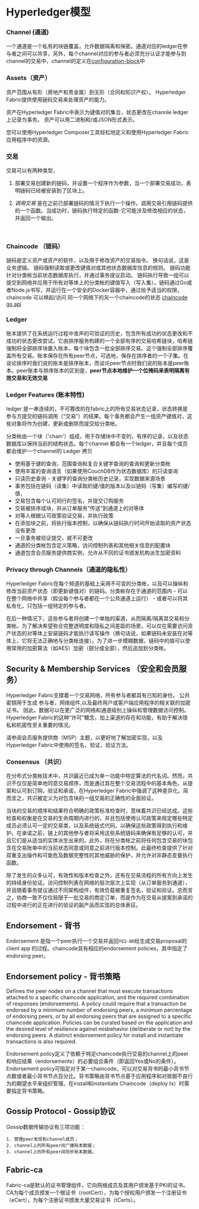 # Hyperledger模型

### Channel (通道)
一个通道是一个私有的块链覆盖，允许数据隔离和保密。通道对应的ledger在参与者之间可以共享，另外，每个channel对应的参与者必须充分认证才能参与到channel的交易中，channel的定义在[configuration-block](https://hyperledger-fabric.readthedocs.io/en/latest/glossary.html#configuration-block)中

### Assets（资产）
资产范围从有形（房地产和贵金属）到无形（合同和知识产权）。 Hyperledger Fabric提供使用链码交易来处理资产的能力。

资产在Hyperledger Fabric中表示为键值对的集合，状态更改在channle ledger 上记录为事务。 资产可以用二进制和/或JSON形式表示。

您可以使用Hyperledger Composer工具轻松地定义和使用Hyperledger Fabric应用程序中的资源。

### 交易

交易可以有两种类型，

1. 部署交易创建新的链码，并设置一个程序作为参数，当一个部署交易成功，表明链码已经被安装到了区块上。

2. *调用交易* 是在之前已部署链码的情况下执行一个操作。调用交易引用链码提供的一个函数。当成功时，链码执行特定的函数-它可能涉及修改相应的状态，并返回一个输出。

   ​

### Chaincode  （链码）

链码是定义资产或资产的软件，以及用于修改资产的交易指令。 换句话说，这是业务逻辑。 链码强制读取或更改键值对或其他状态数据库信息的规则。 链码功能针对分类帐当前状态数据库执行，并通过事务提议启动。 链码执行导致一组可以提交到网络并应用于所有对等体上的分类帐的键值写入（写入集）。链码通过Go或者Node.js书写，并运行在一个安全的Docker容器中，通过给予适当的权限，chaincode 可以唤起/访问 同一个网络下的另一个chaincode的状态 [chaincode go api](https://godoc.org/github.com/hyperledger/fabric/core/chaincode/shim#Chaincode)

### Ledger 

账本提供了在系统运行过程中发声的可验证的历史，包含所有成功的状态更改和不成功的状态更改尝试，它由排序服务构建的一个全部有序的交易哈希链块，哈希链强制将全部排序块置入账本，每个块包含一批全部排序交易。这个强制全部排序覆盖所有交易。账本保存在所有peer节点，可选地，保存在排序者的一个子集。在谈论排序时我们说的账本是排序账本，而谈论peer节点时我们说的账本是peer账本。peer账本与排序账本的区别是，**peer节点本地维护一个位掩码来表明隔离有效交易和无效交易**

### Ledger Features (账本特性)

ledger 是一串连续的，不可篡改的在fabric上的所有交易状态记录，状态转换是参与方提交的链码调用（“交易”）的结果。每个事务都会产生一组资产键值对，这些对象将作为创建，更新或删除而提交给分类帐。

分类帐由一个块（'chain'）组成，用于存储块中不变的，有序的记录，以及状态数据库以保持当前的结构状态。每个channel 都会有一个ledger，并且每个成员都会维护一个channel的 Ledger 拷贝 


+ 使用基于键的查询，范围查询和复合关键字查询的查询和更新分类帐
+ 使用丰富的查询语言（如果使用CouchDB作为状态数据库）的只读查询
+ 只读历史查询 - 关键字的查询分类帐历史记录，实现数据来源场景
+ 事务包括在链码（读集）中读取的键/值的版本以及以链码（写集）编写的键/值，
+ 交易包含每个认可同行的签名，并提交订购服务
+ 交易被排序成块，并从订单服务“传送”到通道上的对等体
+ 对等人根据认可政策验证交易，并执行政策
+ 在添加块之前，将执行版本控制，以确保从链码执行时间开始读取的资产状态没有更改
+ 一旦事务被验证提交，就不可更改
+ 通道的分类帐包含定义策略，访问控制列表和其他相关信息的配置块
+ 通道包含会员服务提供商实例，允许从不同的证书颁发机构派生加密资料

### Privacy through Channels（通道的隐私性）
Hyperledger Fabric在每个频道的基础上采用不可变的分类帐，以及可以操纵和修改当前资产状态（即更新键值对）的链码。分类帐存在于通道的范围内 - 可以在整个网络中共享（假设每个参与者都在一个公共通道上运行） - 或者可以将其私有化，只包括一组特定的参与者。

在后一种情况下，这些参与者将创建一个单独的渠道，从而隔离/隔离其交易和分类帐。为了解决希望弥合完整透明度和隐私之间差距的场景，可以仅在需要访问资产状态的对等体上安装链码才能执行读写操作（换句话说，如果链码未安装在对等体上，它将无法正确地与分类帐连接）。为了进一步模糊数据，链码中的值可以使用常用的加密算法（如AES）加密（部分或全部），然后追加到分类帐。



## Security & Membership Services （安全和会员服务）

Hyperledger Fabric支撑着一个交易网络，所有参与者都具有已知的身份。 公共密钥用于生成 参与者，网络组件,以及最终用户或客户端应用程序的相关联的加密证书。 因此，数据可以在更广泛的网络和通道级别上操纵和管理数据访问控制。 Hyperledger Fabric的这种“许可”概念，加上渠道的存在和功能，有助于解决隐私和机密性至关重要的情况。

请参阅会员服务提供商（MSP）主题，以更好地了解加密实现，以及Hyperledger Fabric中使用的签名，验证，验证方法。

### Consensus （共识）

在分布式分类帐技术中，共识最近已成为单一功能中特定算法的代名词。然而，共识不仅仅是简单地同意交易顺序，而是通过其在整个交易流程中的基本角色，从提案和认可到订购，验证和承诺，在Hyperledger Fabric中强调了这种差异化。简而言之，共识被定义为对包含块的一组交易的正确性的全面验证。

当块的交易的顺序和结果符合明确的政策标准检查时，意味着共识已经达成。这些检查和权衡是在交易的生命周期内进行的，并且包括使用认可政策来规定哪些特定成员必须认可一定的交易类，以及系统链式代码，以确保这些政策得到执行和维护。在承诺之前，链上的其他参与者将采用这些系统链码来确保有足够的认可，并且它们是从适当的实体派生出来的。此外，将在分类帐之前将任何包含交易的块包含在交易账单中的当前状态同意或同意之前进行版本控制。此最终检查提供了针对双重支出操作和可能危及数据完整性的其他威胁的保护，并允许对非静态变量执行函数。

除了发生的众多认可，有效性和版本检查之外，还有在交易流程的所有方向上发生的持续身份验证。访问控制列表在网络的层次层次上实现（从订单服务到通道），并且随着事务提议通过不同架构组件，有效负载被重复签名，验证和验证。总而言之，协商一致不仅仅局限于一批交易的商定订单，而是作为在交易从提案到承诺的过程中进行的正在进行的验证的副产品而实现的总体表征。

## Endorsement - 背书

Endorsement 是指一个peer执行一个交易并返回`YES-NO`给生成交易proposal的client app 的过程。chaincode具有相应的endorsement policies，其中指定了endorsing peer。

## Endorsement policy - 背书策略

Defines the peer nodes on a channel that must execute transactions attached to a specific chaincode application, and the required combination of responses (endorsements). A policy could require that a transaction be endorsed by a minimum number of endorsing peers, a minimum percentage of endorsing peers, or by all endorsing peers that are assigned to a specific chaincode application. Policies can be curated based on the application and the desired level of resilience against misbehavior (deliberate or not) by the endorsing peers. A distinct endorsement policy for install and instantiate transactions is also required.

Endorsement policy定义了依赖于特定chaincode执行交易的channel上的peer和响应结果（endorsements）的必要组合条件（即返回Yes或No的条件）。Endorsement policy可指定对于某一chaincode，可以对交易背书的最小背书节点数或者最小背书节点百分比。背书策略由背书节点基于应用程序和对抵御不良行为的期望水平来组织管理。在install和instantiate Chaincode（deploy tx）时需要指定背书策略。

## Gossip Protocol - Gossip协议

Gossip数据传输协议有三项功能：

 	1. 管理peer发现和channel成员；
 	2. channel上的所有peer间广播账本数据；
 	3. channel上的所有peer间同步账本数据。

## Fabric-ca

Fabric-ca是默认的证书管理组件，它向网络成员及其用户颁发基于PKI的证书。CA为每个成员颁发一个根证书（rootCert），为每个授权用户颁发一个注册证书（eCert），为每个注册证书颁发大量交易证书（tCerts）。



